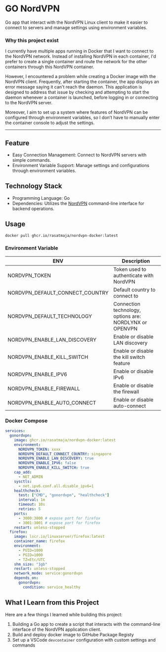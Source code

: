 # GO NordVPN
Go app that interact with the NordVPN Linux client to make it easier to connect to servers and manage settings using environment variables.

### Why this project exist
I currently have multiple apps running in Docker that I want to connect to the NordVPN network. Instead of installing NordVPN in each container, I'd prefer to create a single container and route the network for the other containers through this NordVPN container.

However, I encountered a problem while creating a Docker image with the NordVPN client. Frequently, after starting the container, the app displays an error message saying it can't reach the daemon. This application is designed to address that issue by checking and attempting to start the daemon whenever a container is launched, before logging in or connecting to the NordVPN server.

Moreover, I aim to set up a system where features of NordVPN can be configured through environment variables, so I don’t have to manually enter the container console to adjust the settings.

---

## Feature
* Easy Connection Management: Connect to NordVPN servers with simple commands.
* Environment Variable Support: Manage settings and configurations through environment variables.

## Technology Stack
* Programming Language: Go
* Dependencies: Utilizes the [NordVPN](https://support.nordvpn.com/hc/en-us/articles/20196094470929-Installing-NordVPN-on-Linux-distributions) command-line interface for backend operations.

## Usage 

```sh
docker pull ghcr.io/rasatmaja/nordvpn-docker:latest
```

### Environment Variable

| ENV                               | Description                                               |
| ---                               | ---                                                       |
| NORDVPN_TOKEN                     | Token used to authenticate with NordVPN                   |
| NORDVPN_DEFAULT_CONNECT_COUNTRY   | Default country to connect to                             |
| NORDVPN_DEFAULT_TECHNOLOGY        | Connection technology, options are: NORDLYNX or OPENVPN   |
| NORDVPN_ENABLE_LAN_DISCOVERY      | Enable or disable LAN discovery                           |
| NORDVPN_ENABLE_KILL_SWITCH        | Enable or disable the kill switch feature                 |
| NORDVPN_ENABLE_IPV6               | Enable or disable IPv6                                    |
| NORDVPN_ENABLE_FIREWALL           | Enable or disable the firewall                            |
| NORDVPN_ENABLE_AUTO_CONNECT       | Enable or disable auto-connect                            |

### Docker Compose
```yml
services:
  gonordvpn:
    image: ghcr.io/rasatmaja/nordvpn-docker:latest
    environment:
      NORDVPN_TOKEN: xxxx
      NORDVPN_DEFAULT_CONNECT_COUNTRY: singapore
      NORDVPN_ENABLE_LAN_DISCOVERY: true
      NORDVPN_ENABLE_IPV6: false
      NORDVPN_ENABLE_KILL_SWITCH: true
    cap_add: 
      - NET_ADMIN
    sysctls:
      - net.ipv6.conf.all.disable_ipv6=1
    healthcheck:
      test: ["CMD", "gonordvpn", "healthcheck"]
      interval: 1m
      timeout: 10s
      retries: 5
    ports:
      - 3000:3000 # expose port for firefox
      - 3001:3001 # expose port for firefox
    restart: unless-stopped  
  firefox:
    image: lscr.io/linuxserver/firefox:latest
    container_name: firefox
    environment:
      - PUID=1000
      - PGID=1000
      - TZ=Etc/UTC
    shm_size: "1gb"
    restart: unless-stopped
    network_mode: service:gonordvpn
    depends_on:
      gonordvpn:
        condition: service_healthy
```

## What I Learn from this Project
Here are a few things I learned while building this project:

1. Building a Go app to create a script that interacts with the command-line interface of the NordVPN application client.
2. Build and deploy docker image to GitHube Package Registy
3. Set up a VSCode `devcontainer` configuration with custom settings and commands
